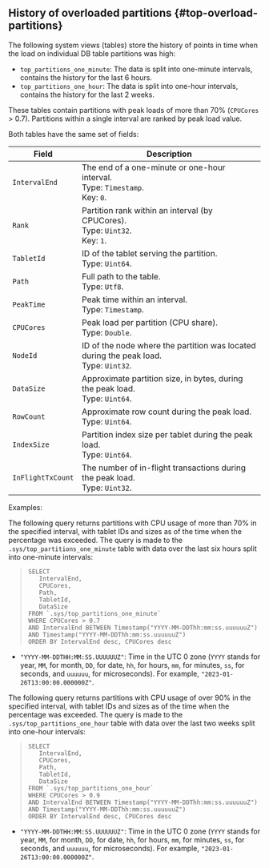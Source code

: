 ## History of overloaded partitions {#top-overload-partitions}

The following system views (tables) store the history of points in time when the load on individual DB table partitions was high:

* `top_partitions_one_minute`: The data is split into one-minute intervals, contains the history for the last 6 hours.
* `top_partitions_one_hour`: The data is split into one-hour intervals, contains the history for the last 2 weeks.

These tables contain partitions with peak loads of more than 70% (`CPUCores` > 0.7). Partitions within a single interval are ranked by peak load value.

Both tables have the same set of fields:

| Field | Description |
--- | ---
| `IntervalEnd` | The end of a one-minute or one-hour interval.<br>Type: `Timestamp`.<br>Key: `0`. |
| `Rank` | Partition rank within an interval (by CPUCores).<br>Type: `Uint32`.<br>Key: `1`. |
| `TabletId` | ID of the tablet serving the partition.<br>Type: `Uint64`. |
| `Path` | Full path to the table.<br>Type: `Utf8`. |
| `PeakTime` | Peak time within an interval.<br>Type: `Timestamp`. |
| `CPUCores` | Peak load per partition (CPU share).<br>Type: `Double`. |
| `NodeId` | ID of the node where the partition was located during the peak load.<br>Type: `Uint32`. |
| `DataSize` | Approximate partition size, in bytes, during the peak load.<br>Type: `Uint64`. |
| `RowCount` | Approximate row count during the peak load.<br>Type: `Uint64`. |
| `IndexSize` | Partition index size per tablet during the peak load.<br>Type: `Uint64`. |
| `InFlightTxCount` | The number of in-flight transactions during the peak load.<br>Type: `Uint32`. |

Examples:

The following query returns partitions with CPU usage of more than 70% in the specified interval, with tablet IDs and sizes as of the time when the percentage was exceeded. The query is made to the `.sys/top_partitions_one_minute` table with data over the last six hours split into one-minute intervals:

> ```yql
> SELECT
>    IntervalEnd,
>    CPUCores,
>    Path,
>    TabletId,
>    DataSize
> FROM `.sys/top_partitions_one_minute`
> WHERE CPUCores > 0.7
> AND IntervalEnd BETWEEN Timestamp("YYYY-MM-DDThh:mm:ss.uuuuuuZ") AND Timestamp("YYYY-MM-DDThh:mm:ss.uuuuuuZ")
> ORDER BY IntervalEnd desc, CPUCores desc
> ```

* `"YYYY-MM-DDTHH:MM:SS.UUUUUUZ"`: Time in the UTC 0 zone (`YYYY` stands for year, `MM`, for month, `DD`, for date, `hh`, for hours, `mm`, for minutes, `ss`, for seconds, and `uuuuuu`, for microseconds). For example, `"2023-01-26T13:00:00.000000Z"`.

The following query returns partitions with CPU usage of over 90% in the specified interval, with tablet IDs and sizes as of the time when the percentage was exceeded. The query is made to the `.sys/top_partitions_one_hour` table with data over the last two weeks split into one-hour intervals:

> ```yql
> SELECT
>    IntervalEnd,
>    CPUCores,
>    Path,
>    TabletId,
>    DataSize
> FROM `.sys/top_partitions_one_hour`
> WHERE CPUCores > 0.9
> AND IntervalEnd BETWEEN Timestamp("YYYY-MM-DDThh:mm:ss.uuuuuuZ") AND Timestamp("YYYY-MM-DDThh:mm:ss.uuuuuuZ")
> ORDER BY IntervalEnd desc, CPUCores desc
> ```

* `"YYYY-MM-DDTHH:MM:SS.UUUUUUZ"`: Time in the UTC 0 zone (`YYYY` stands for year, `MM`, for month, `DD`, for date, `hh`, for hours, `mm`, for minutes, `ss`, for seconds, and `uuuuuu`, for microseconds). For example, `"2023-01-26T13:00:00.000000Z"`.
